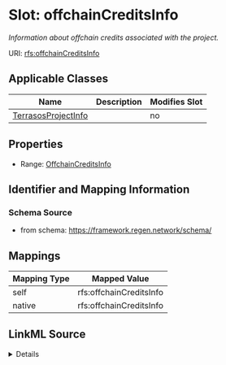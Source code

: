 

# Slot: offchainCreditsInfo


_Information about offchain credits associated with the project._





URI: [rfs:offchainCreditsInfo](https://framework.regen.network/schema/offchainCreditsInfo)



<!-- no inheritance hierarchy -->





## Applicable Classes

| Name | Description | Modifies Slot |
| --- | --- | --- |
| [TerrasosProjectInfo](TerrasosProjectInfo.md) |  |  no  |







## Properties

* Range: [OffchainCreditsInfo](OffchainCreditsInfo.md)





## Identifier and Mapping Information







### Schema Source


* from schema: https://framework.regen.network/schema/




## Mappings

| Mapping Type | Mapped Value |
| ---  | ---  |
| self | rfs:offchainCreditsInfo |
| native | rfs:offchainCreditsInfo |




## LinkML Source

<details>
```yaml
name: offchainCreditsInfo
description: Information about offchain credits associated with the project.
from_schema: https://framework.regen.network/schema/
rank: 1000
slot_uri: rfs:offchainCreditsInfo
alias: offchainCreditsInfo
domain_of:
- TerrasosProjectInfo
range: OffchainCreditsInfo

```
</details>